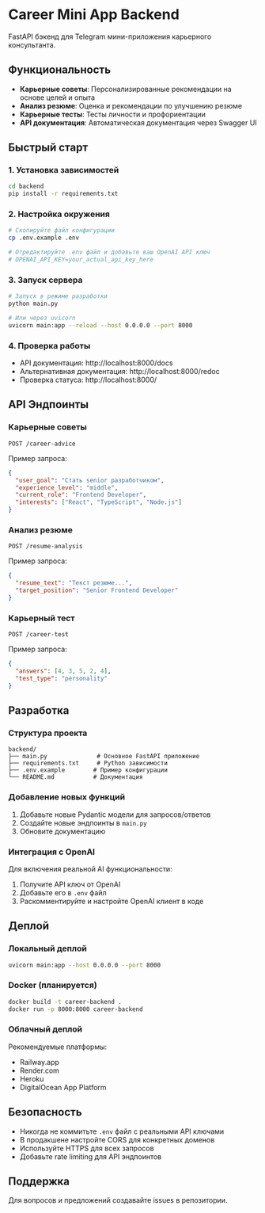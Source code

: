 # Career Mini App Backend

FastAPI бэкенд для Telegram мини-приложения карьерного консультанта.

## Функциональность

- **Карьерные советы**: Персонализированные рекомендации на основе целей и опыта
- **Анализ резюме**: Оценка и рекомендации по улучшению резюме
- **Карьерные тесты**: Тесты личности и профориентации
- **API документация**: Автоматическая документация через Swagger UI

## Быстрый старт

### 1. Установка зависимостей

```bash
cd backend
pip install -r requirements.txt
```

### 2. Настройка окружения

```bash
# Скопируйте файл конфигурации
cp .env.example .env

# Отредактируйте .env файл и добавьте ваш OpenAI API ключ
# OPENAI_API_KEY=your_actual_api_key_here
```

### 3. Запуск сервера

```bash
# Запуск в режиме разработки
python main.py

# Или через uvicorn
uvicorn main:app --reload --host 0.0.0.0 --port 8000
```

### 4. Проверка работы

- API документация: http://localhost:8000/docs
- Альтернативная документация: http://localhost:8000/redoc
- Проверка статуса: http://localhost:8000/

## API Эндпоинты

### Карьерные советы
```
POST /career-advice
```
Пример запроса:
```json
{
  "user_goal": "Стать senior разработчиком",
  "experience_level": "middle",
  "current_role": "Frontend Developer",
  "interests": ["React", "TypeScript", "Node.js"]
}
```

### Анализ резюме
```
POST /resume-analysis
```
Пример запроса:
```json
{
  "resume_text": "Текст резюме...",
  "target_position": "Senior Frontend Developer"
}
```

### Карьерный тест
```
POST /career-test
```
Пример запроса:
```json
{
  "answers": [4, 3, 5, 2, 4],
  "test_type": "personality"
}
```

## Разработка

### Структура проекта
```
backend/
├── main.py              # Основное FastAPI приложение
├── requirements.txt     # Python зависимости
├── .env.example        # Пример конфигурации
└── README.md           # Документация
```

### Добавление новых функций

1. Добавьте новые Pydantic модели для запросов/ответов
2. Создайте новые эндпоинты в `main.py`
3. Обновите документацию

### Интеграция с OpenAI

Для включения реальной AI функциональности:

1. Получите API ключ от OpenAI
2. Добавьте его в `.env` файл
3. Раскомментируйте и настройте OpenAI клиент в коде

## Деплой

### Локальный деплой
```bash
uvicorn main:app --host 0.0.0.0 --port 8000
```

### Docker (планируется)
```bash
docker build -t career-backend .
docker run -p 8000:8000 career-backend
```

### Облачный деплой
Рекомендуемые платформы:
- Railway.app
- Render.com
- Heroku
- DigitalOcean App Platform

## Безопасность

- Никогда не коммитьте `.env` файл с реальными API ключами
- В продакшене настройте CORS для конкретных доменов
- Используйте HTTPS для всех запросов
- Добавьте rate limiting для API эндпоинтов

## Поддержка

Для вопросов и предложений создавайте issues в репозитории.